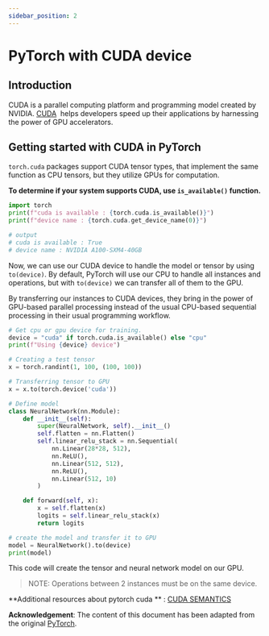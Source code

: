 ```yaml
---
sidebar_position: 2
---
```

# PyTorch with CUDA device

## Introduction
CUDA is a parallel computing platform and programming model created by NVIDIA. [CUDA](https://developer.nvidia.com/cuda-zone)
 helps developers speed up their applications by harnessing the power of GPU accelerators.

## Getting started with CUDA in PyTorch

`torch.cuda` packages support CUDA tensor types, that implement the same function as CPU tensors, but they utilize GPUs for computation.

**To determine if your system supports CUDA, use `is_available()` function.**

```python
import torch
print(f"cuda is available : {torch.cuda.is_available()}")
print(f"device name : {torch.cuda.get_device_name(0)}")

# output
# cuda is available : True
# device name : NVIDIA A100-SXM4-40GB
```

Now, we can use our CUDA device to handle the model or tensor by using `to(device)`. By default, PyTorch will use our CPU to handle all instances and operations, but with `to(device)` we can transfer all of them to the GPU.

By transferring our instances to CUDA devices, they bring in the power of GPU-based parallel processing instead of the usual CPU-based sequential processing in their usual programming workflow.

```python
# Get cpu or gpu device for training.
device = "cuda" if torch.cuda.is_available() else "cpu"
print(f"Using {device} device")

# Creating a test tensor
x = torch.randint(1, 100, (100, 100))

# Transferring tensor to GPU
x = x.to(torch.device('cuda'))

# Define model
class NeuralNetwork(nn.Module):
    def __init__(self):
        super(NeuralNetwork, self).__init__()
        self.flatten = nn.Flatten()
        self.linear_relu_stack = nn.Sequential(
            nn.Linear(28*28, 512),
            nn.ReLU(),
            nn.Linear(512, 512),
            nn.ReLU(),
            nn.Linear(512, 10)
        )

    def forward(self, x):
        x = self.flatten(x)
        logits = self.linear_relu_stack(x)
        return logits

# create the model and transfer it to GPU
model = NeuralNetwork().to(device)
print(model)
```

This code will create the tensor and neural network model on our GPU. 

> NOTE: Operations between 2 instances must be on the same device.

**Additional resources about pytorch cuda ** : [CUDA SEMANTICS](https://pytorch.org/docs/stable/notes/cuda.html)

**Acknowledgement**: The content of this document has been adapted from the original [PyTorch](https://pytorch.org/).
